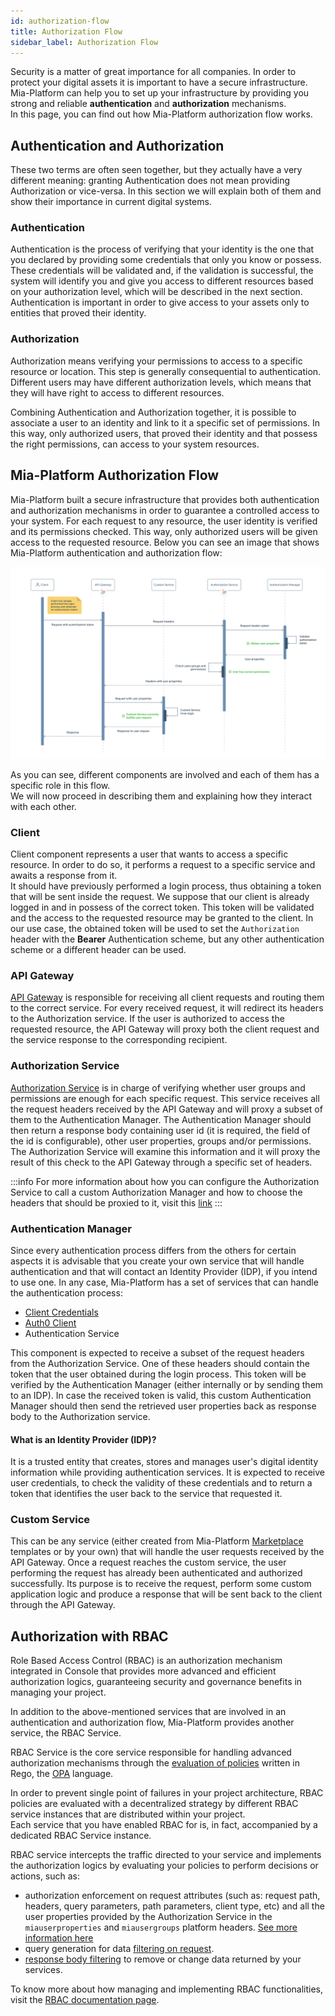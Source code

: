 ```yaml
---
id: authorization-flow
title: Authorization Flow
sidebar_label: Authorization Flow
---
```


Security is a matter of great importance for all companies. In order to protect your digital assets it is important to have a secure infrastructure.
Mia-Platform can help you to set up your infrastructure by providing you strong and reliable **authentication** and **authorization** mechanisms.  
In this page, you can find out how Mia-Platform authorization flow works.

## Authentication and Authorization

These two terms are often seen together, but they actually have a very different meaning: granting Authentication does not mean providing Authorization or vice-versa. In this section we will explain both of them and show their importance in current digital systems.

### Authentication

Authentication is the process of verifying that your identity is the one that you declared by providing some credentials that only you know or possess.
These credentials will be validated and, if the validation is successful, the system will identify you and give you access to different resources based on your authorization level, which will be described in the next section.  
Authentication is important in order to give access to your assets only to entities that proved their identity.

### Authorization

Authorization means verifying your permissions to access to a specific resource or location. This step is generally consequential to authentication.
Different users may have different authorization levels, which means that they will have right to access to different resources.  

Combining Authentication and Authorization together, it is possible to associate a user to an identity and link to it a specific set of permissions. In this way, only authorized users, that proved their identity and that possess the right permissions, can access to your system resources.

## Mia-Platform Authorization Flow

Mia-Platform built a secure infrastructure that provides both authentication and authorization mechanisms in order to guarantee a controlled access to your system.
For each request to any resource, the user identity is verified and its permissions checked. This way, only authorized users will be given access to the requested resource.
Below you can see an image that shows Mia-Platform authentication and authorization flow:

![Authorization Flow Sequence](img/authorization-flow-sequence.png)

As you can see, different components are involved and each of them has a specific role in this flow.  
We will now proceed in describing them and explaining how they interact with each other.

### Client

Client component represents a user that wants to access a specific resource. In order to do so, it performs a request to a specific service  and awaits a response from it.  
It should have previously performed a login process, thus obtaining a token that will be sent inside the request. We suppose that our client is already logged in and in possess of the correct token. This token will be validated and the access to the requested resource may be granted to the client. In our use case, the obtained token will be used to set the `Authorization` header with the **Bearer** Authentication scheme, but any other authentication scheme or a different header can be used.

### API Gateway

[API Gateway](/runtime_suite/api-gateway/overview.md) is responsible for receiving all client requests and routing them to the correct service.
For every received request, it will redirect its headers to the Authorization service. If the user is authorized to access the requested resource, the API Gateway will proxy both the client request and the service response to the corresponding recipient.

### Authorization Service

[Authorization Service](/runtime_suite/authorization-service/usage.md) is in charge of verifying whether user groups and permissions are enough for each specific request. This service receives all the request headers received by the API Gateway and will proxy a subset of them to the Authentication Manager.
The Authentication Manager should then return a response body containing user id (it is required, the field of the id is configurable), other user properties, groups and/or permissions. The Authorization Service will examine this information and it will proxy the result of this check to the API Gateway through a specific set of headers.

:::info
For more information about how you can configure the Authorization Service to call a custom Authorization Manager and how to choose the headers that should be proxied to it, visit this [link](/runtime_suite/authorization-service/usage.md)
:::

### Authentication Manager

Since every authentication process differs from the others for certain aspects it is advisable that you create your own service that will handle authentication and that will contact an Identity Provider (IDP), if you intend to use one.
In any case, Mia-Platform has a set of services that can handle the authentication process:

* [Client Credentials](/runtime_suite/client-credentials/configuration.md)
* [Auth0 Client](/runtime_suite/auth0-client/configuration.md)
* Authentication Service

This component is expected to receive a subset of the request headers from the Authorization Service. One of these headers should contain the token that the user obtained during the login process.
This token will be verified by the Authentication Manager (either internally or by sending them to an IDP). In case the received token is valid, this custom Authentication Manager should then send the retrieved user properties back as response body to the Authorization service.

#### What is an Identity Provider (IDP)?

It is a trusted entity that creates, stores and manages user's digital identity information while providing authentication services. It is expected to receive user credentials, to check the validity of these credentials and to return a token that identifies the user back to the service that requested it.

### Custom Service

This can be any service (either created from Mia-Platform [Marketplace](/marketplace/overview_marketplace.md) templates or by your own) that will handle the user requests received by the API Gateway.
Once a request reaches the custom service, the user performing the request has already been authenticated and authorized successfully.
Its purpose is to receive the request, perform some custom application logic and produce a response that will be sent back to the client through the API Gateway.

## Authorization with RBAC

Role Based Access Control (RBAC) is an authorization mechanism integrated in Console that provides more advanced and efficient authorization logics, guaranteeing security and governance benefits in managing your project.

In addition to the above-mentioned services that are involved in an authentication and authorization flow, 
Mia-Platform provides another service, the RBAC Service. 

RBAC Service is the core service responsible for handling advanced authorization mechanisms through the 
[evaluation of policies](/development_suite/api-console/api-design/rbac_policies.md) written in Rego, 
the [OPA](https://www.openpolicyagent.org/docs/latest/) language.

In order to prevent single point of failures in your project architecture, RBAC policies are evaluated with a decentralized strategy by different RBAC service instances that are distributed within your project.  
Each service that you have enabled RBAC for is, in fact, accompanied by a dedicated RBAC Service instance.

RBAC service intercepts the traffic directed to your service and implements the authorization 
logics by evaluating your policies to perform decisions or actions, such as:

* authorization enforcement on request attributes (such as: request path, headers, query parameters, path parameters, client type, etc) and all the user properties provided by the Authorization Service in the `miauserproperties` and `miausergroups` platform headers. [See more information here](/development_suite/api-console/api-design/rbac_policies.md#policies-input-data)
* query generation for data [filtering on request](/development_suite/api-console/api-design/rbac.md#rbac-rows-filtering).
* [response body filtering](/development_suite/api-console/api-design/rbac.md#rbac-response-filtering) to remove or change data returned by your services.

To know more about how managing and implementing RBAC functionalities, 
visit the [RBAC documentation page](/development_suite/api-console/api-design/rbac.md).
